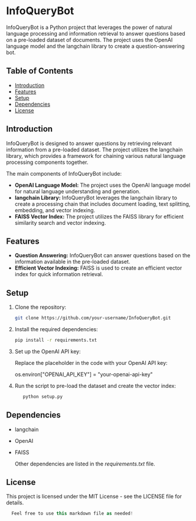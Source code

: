 # InfoQueryBot

InfoQueryBot is a Python project that leverages the power of natural language processing and information retrieval to answer questions based on a pre-loaded dataset of documents. The project uses the OpenAI language model and the langchain library to create a question-answering bot.

## Table of Contents

- [Introduction](#introduction)
- [Features](#features)
- [Setup](#setup)
- [Dependencies](#dependencies)
- [License](#license)

## Introduction

InfoQueryBot is designed to answer questions by retrieving relevant information from a pre-loaded dataset. The project utilizes the langchain library, which provides a framework for chaining various natural language processing components together.

The main components of InfoQueryBot include:
- **OpenAI Language Model:** The project uses the OpenAI language model for natural language understanding and generation.
- **langchain Library:** InfoQueryBot leverages the langchain library to create a processing chain that includes document loading, text splitting, embedding, and vector indexing.
- **FAISS Vector Index:** The project utilizes the FAISS library for efficient similarity search and vector indexing.

## Features

- **Question Answering:** InfoQueryBot can answer questions based on the information available in the pre-loaded dataset.
- **Efficient Vector Indexing:** FAISS is used to create an efficient vector index for quick information retrieval.

## Setup

1. Clone the repository:

   ```bash
   git clone https://github.com/your-username/InfoQueryBot.git

2. Install the required dependencies:

   ```bash 
   pip install -r requirements.txt

3. Set up the OpenAI API key:

    Replace the placeholder in the code with your OpenAI API key:

    os.environ["OPENAI_API_KEY"] = "your-openai-api-key"

4. Run the script to pre-load the dataset and create the vector index:

   ```python
      python setup.py

## Dependencies

- langchain
- OpenAI
- FAISS

  Other dependencies are listed in the *requirements.txt* file.

## License
  This project is licensed under the MIT License - see the LICENSE file for details.

  ```kotlin
    Feel free to use this markdown file as needed!
